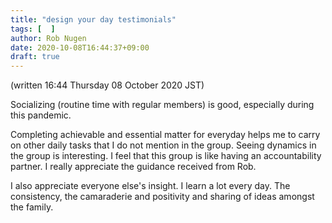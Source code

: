 ```yaml
---
title: "design your day testimonials"
tags: [  ]
author: Rob Nugen
date: 2020-10-08T16:44:37+09:00
draft: true
---
```


(written 16:44 Thursday 08 October 2020 JST)


Socializing (routine time with regular members) is good, especially
during this pandemic.

Completing achievable and essential matter for everyday helps me to
carry on other daily tasks that I do not mention in the group.
Seeing dynamics in the group is interesting. 
I feel that this group is like having an accountability partner.
I really appreciate the guidance received from Rob.

I also appreciate everyone else's insight. I learn a lot every day. 
The consistency, the camaraderie and positivity and sharing of ideas
amongst the family.


